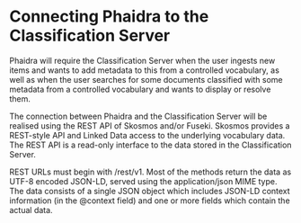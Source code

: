 # Connecting Phaidra to the Classification Server 

Phaidra will require the Classification Server when the user ingests new items and wants to add metadata to this from a controlled vocabulary, as well as when the user searches for some documents classified with some metadata from a controlled vocabulary and wants to display or resolve them.

The connection between Phaidra and the Classification Server will be realised using the REST API of Skosmos and/or Fuseki. Skosmos provides a REST-style API and Linked Data access to the underlying vocabulary data. The REST API is a read-only interface to the data stored in the Classification Server. 

REST URLs must begin with /rest/v1. Most of the methods return the data as UTF-8 encoded JSON-LD, served using the application/json MIME type. The data consists of a single JSON object which includes JSON-LD context information (in the @context field) and one or more fields which contain the actual data. 

